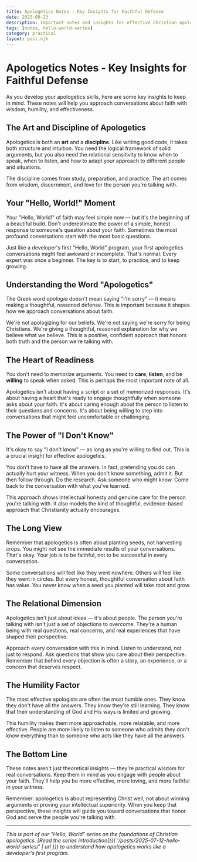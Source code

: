 ```yaml
---
title: Apologetics Notes - Key Insights for Faithful Defense
date: 2025-08-23
description: Important notes and insights for effective Christian apologetics - from the art and discipline of defending faith to the power of humble engagement.
tags: [notes, hello-world-series]
category: practical
layout: post.njk
---
```


# Apologetics Notes - Key Insights for Faithful Defense

As you develop your apologetics skills, here are some key insights to keep in mind. These notes will help you approach conversations about faith with wisdom, humility, and effectiveness.

## The Art and Discipline of Apologetics

Apologetics is both an **art** and a **discipline**. Like writing good code, it takes both structure and intuition. You need the logical framework of solid arguments, but you also need the relational sensitivity to know when to speak, when to listen, and how to adapt your approach to different people and situations.

The discipline comes from study, preparation, and practice. The art comes from wisdom, discernment, and love for the person you're talking with.

## Your "Hello, World!" Moment

Your "Hello, World!" of faith may feel simple now — but it's the beginning of a beautiful build. Don't underestimate the power of a simple, honest response to someone's question about your faith. Sometimes the most profound conversations start with the most basic questions.

Just like a developer's first "Hello, World" program, your first apologetics conversations might feel awkward or incomplete. That's normal. Every expert was once a beginner. The key is to start, to practice, and to keep growing.

## Understanding the Word "Apologetics"

The Greek word *apologia* doesn't mean saying "I'm sorry" — it means making a thoughtful, reasoned defense. This is important because it shapes how we approach conversations about faith.

We're not apologizing for our beliefs. We're not saying we're sorry for being Christians. We're giving a thoughtful, reasoned explanation for why we believe what we believe. This is a positive, confident approach that honors both truth and the person we're talking with.

## The Heart of Readiness

You don't need to memorize arguments. You need to **care**, **listen**, and be **willing** to speak when asked. This is perhaps the most important note of all.

Apologetics isn't about having a script or a set of memorized responses. It's about having a heart that's ready to engage thoughtfully when someone asks about your faith. It's about caring enough about the person to listen to their questions and concerns. It's about being willing to step into conversations that might feel uncomfortable or challenging.

## The Power of "I Don't Know"

It's okay to say "I don't know" — as long as you're willing to find out. This is a crucial insight for effective apologetics.

You don't have to have all the answers. In fact, pretending you do can actually hurt your witness. When you don't know something, admit it. But then follow through. Do the research. Ask someone who might know. Come back to the conversation with what you've learned.

This approach shows intellectual honesty and genuine care for the person you're talking with. It also models the kind of thoughtful, evidence-based approach that Christianity actually encourages.

## The Long View

Remember that apologetics is often about planting seeds, not harvesting crops. You might not see the immediate results of your conversations. That's okay. Your job is to be faithful, not to be successful in every conversation.

Some conversations will feel like they went nowhere. Others will feel like they went in circles. But every honest, thoughtful conversation about faith has value. You never know when a seed you planted will take root and grow.

## The Relational Dimension

Apologetics isn't just about ideas — it's about people. The person you're talking with isn't just a set of objections to overcome. They're a human being with real questions, real concerns, and real experiences that have shaped their perspective.

Approach every conversation with this in mind. Listen to understand, not just to respond. Ask questions that show you care about their perspective. Remember that behind every objection is often a story, an experience, or a concern that deserves respect.

## The Humility Factor

The most effective apologists are often the most humble ones. They know they don't have all the answers. They know they're still learning. They know that their understanding of God and His ways is limited and growing.

This humility makes them more approachable, more relatable, and more effective. People are more likely to listen to someone who admits they don't know everything than to someone who acts like they have all the answers.

## The Bottom Line

These notes aren't just theoretical insights — they're practical wisdom for real conversations. Keep them in mind as you engage with people about your faith. They'll help you be more effective, more loving, and more faithful in your witness.

Remember: apologetics is about representing Christ well, not about winning arguments or proving your intellectual superiority. When you keep that perspective, these insights will guide you toward conversations that honor God and serve the people you're talking with.

---

*This is part of our "Hello, World" series on the foundations of Christian apologetics. [Read the series introduction]({{ '/posts/2025-07-12-hello-world-series/' | url }}) to understand how apologetics works like a developer's first program.*
